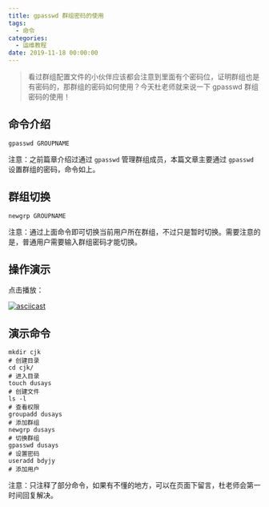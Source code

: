 ```yaml
---
title: gpasswd 群组密码的使用
tags:
  - 命令
categories:
  - 运维教程
date: 2019-11-18 00:00:00
---
```


> 看过群组配置文件的小伙伴应该都会注意到里面有个密码位，证明群组也是有密码的，那群组的密码如何使用？今天杜老师就来说一下 gpasswd 群组密码的使用！

<!-- more -->

## 命令介绍

```
gpasswd GROUPNAME
```

注意：之前篇章介绍过通过 `gpasswd` 管理群组成员，本篇文章主要通过 `gpasswd` 设置群组的密码，命令如上。

## 群组切换

```
newgrp GROUPNAME
```

注意：通过上面命令即可切换当前用户所在群组，不过只是暂时切换。需要注意的是，普通用户需要输入群组密码才能切换。

## 操作演示

点击播放：

[![asciicast](https://asciinema.org/a/281287.svg)](https://asciinema.org/a/281287)

## 演示命令

```
mkdir cjk
# 创建目录
cd cjk/
# 进入目录
touch dusays
# 创建文件
ls -l
# 查看权限
groupadd dusays
# 添加群组
newgrp dusays
# 切换群组
gpasswd dusays
# 设置密码
useradd bdyjy
# 添加用户
```

注意：只注释了部分命令，如果有不懂的地方，可以在页面下留言，杜老师会第一时间回复解决。